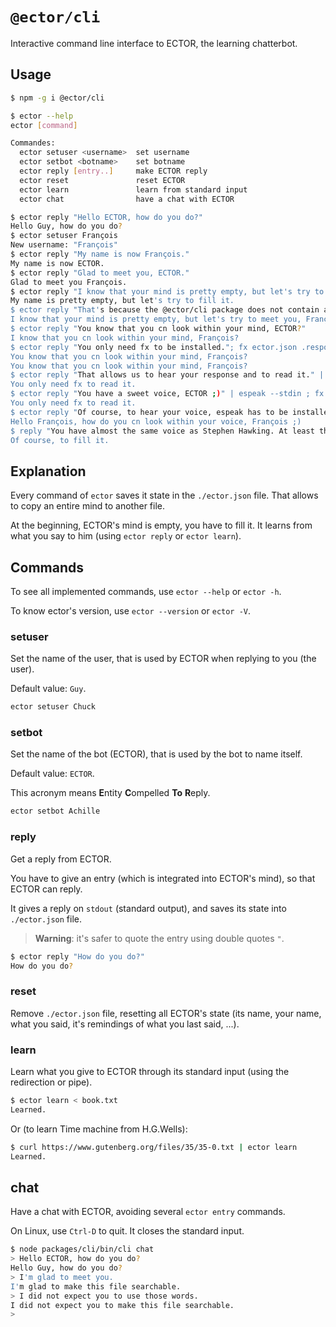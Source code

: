 # `@ector/cli`

Interactive command line interface to ECTOR, the learning chatterbot.

## Usage

```bash
$ npm -g i @ector/cli

$ ector --help
ector [command]

Commandes:
  ector setuser <username>  set username
  ector setbot <botname>    set botname
  ector reply [entry..]     make ECTOR reply
  ector reset               reset ECTOR
  ector learn               learn from standard input
  ector chat                have a chat with ECTOR

$ ector reply "Hello ECTOR, how do you do?"
Hello Guy, how do you do?
$ ector setuser François
New username: "François"
$ ector reply "My name is now François."
My name is now ECTOR.
$ ector reply "Glad to meet you, ECTOR."
Glad to meet you François.
$ ector reply "I know that your mind is pretty empty, but let's try to fill it."
My name is pretty empty, but let's try to fill it.
$ ector reply "That's because the @ector/cli package does not contain any prepared JSON file containing a mind."
I know that your mind is pretty empty, but let's try to meet you, François.
$ ector reply "You know that you cn look within your mind, ECTOR?"
I know that you cn look within your mind, François?
$ ector reply "You only need fx to be installed."; fx ector.json .response
You know that you cn look within your mind, François?
You know that you cn look within your mind, François?
$ ector reply "That allows us to hear your response and to read it." | espeak --stdin ; fx ector.json .response
You only need fx to read it.
$ ector reply "You have a sweet voice, ECTOR ;)" | espeak --stdin ; fx ector.json .response
You only need fx to read it.
$ ector reply "Of course, to hear your voice, espeak has to be installed too." | espeak --stdin ; fx ector.json .response
Hello François, how do you cn look within your voice, François ;)
$ reply "You have almost the same voice as Stephen Hawking. At least the voice you can hear in The Big Bang Theory." | espeak --stdin ; fx ector.json .response
Of course, to fill it.
```

## Explanation

Every command of `ector` saves it state in the `./ector.json` file.
That allows to copy an entire mind to another file.

At the beginning, ECTOR's mind is empty, you have to fill it.
It learns from what you say to him (using `ector reply` or `ector learn`).

## Commands

To see all implemented commands, use `ector --help` or `ector -h`.

To know ector's version, use `ector --version` or `ector -V`.

### setuser

Set the name of the user, that is used by ECTOR when replying to you (the user).

Default value: `Guy`.

```bash
ector setuser Chuck
```

### setbot

Set the name of the bot (ECTOR), that is used by the bot to name itself.

Default value: `ECTOR`.

This acronym means **E**ntity **C**ompelled **To** **R**eply.

```bash
ector setbot Achille
```

### reply

Get a reply from ECTOR.

You have to give an entry (which is integrated into ECTOR's mind), so that ECTOR
can reply.

It gives a reply on `stdout` (standard output), and saves its state into
`./ector.json` file.

> **Warning**: it's safer to quote the entry using double quotes `"`.

```bash
$ ector reply "How do you do?"
How do you do?
```

### reset

Remove `./ector.json` file, resetting all ECTOR's state (its name, your name,
what you said, it's remindings of what you last said, ...).

### learn

Learn what you give to ECTOR through its standard input (using the redirection
or pipe).

```bash
$ ector learn < book.txt
Learned.
```

Or (to learn Time machine from H.G.Wells):

```bash
$ curl https://www.gutenberg.org/files/35/35-0.txt | ector learn
Learned.
```

## chat

Have a chat with ECTOR, avoiding several `ector entry` commands.

On Linux, use `Ctrl-D` to quit.
It closes the standard input.

```bash
$ node packages/cli/bin/cli chat
> Hello ECTOR, how do you do?
Hello Guy, how do you do?
> I'm glad to meet you.
I'm glad to make this file searchable.
> I did not expect you to use those words.
I did not expect you to make this file searchable.
>
```
